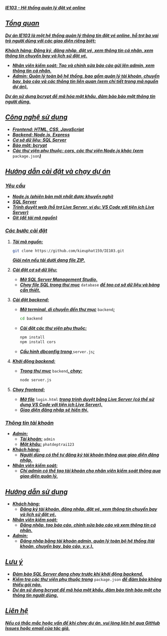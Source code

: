 ***<u>IE103 - Hệ thống quản lý đặt vé online</u>***

## ***<u>Tổng quan</u>***

***<u>Dự án IE103 là một hệ thống quản lý thông tin đặt vé online, hỗ trợ ba vai trò người dùng với các giao diện riêng biệt:</u>***

***<u>Khách hàng: Đăng ký, đăng nhập, đặt vé, xem thông tin cá nhân, xem thông tin chuyến bay và lịch sử đặt vé.</u>***

- ***<u>Nhân viên kiểm soát: Tạo và chỉnh sửa báo cáo gửi lên admin, xem thông tin cá nhân.</u>***
- ***<u>Admin: Quản lý toàn bộ hệ thống, bao gồm quản lý tài khoản, chuyến bay, báo cáo và các thông tin liên quan (xem chi tiết trong mã nguồn dự án).</u>***

***<u>Dự án sử dụng bcrypt để mã hóa mật khẩu, đảm bảo bảo mật thông tin người dùng.</u>***

## ***<u>Công nghệ sử dụng</u>***

- ***<u>Frontend: HTML, CSS, JavaScript</u>***
- ***<u>Backend: Node.js, Express</u>***
- ***<u>Cơ sở dữ liệu: SQL Server</u>***
- ***<u>Bảo mật: bcrypt</u>***
- ***<u>Các thư viện phụ thuộc: cors, các thư viện Node.js khác (xem</u>*** `package.json`***<u>)</u>***

## ***<u>Hướng dẫn cài đặt và chạy dự án</u>***

### ***<u>Yêu cầu</u>***

- ***<u>Node.js (phiên bản mới nhất được khuyến nghị)</u>***
- ***<u>SQL Server</u>***
- ***<u>Trình duyệt web (hỗ trợ Live Server, ví dụ: VS Code với tiện ích Live Server)</u>***
- ***<u>Git (để tải mã nguồn)</u>***

### ***<u>Các bước cài đặt</u>***

1. ***<u>Tải mã nguồn:</u>***

   ```bash
   git clone https://github.com/kieuphat159/IE103.git
   ```

   ***<u>Giải nén nếu tải dưới dạng file ZIP.</u>***

2. ***<u>Cài đặt cơ sở dữ liệu:</u>***

   - ***<u>Mở SQL Server Management Studio.</u>***
   - ***<u>Chạy file SQL trong thư mục</u>*** `database` ***<u>để tạo cơ sở dữ liệu và bảng cần thiết.</u>***

3. ***<u>Cài đặt backend:</u>***

   - ***<u>Mở terminal, di chuyển đến thư mục</u>*** `backend`***<u>:</u>***

     ```bash
     cd backend
     ```

   - ***<u>Cài đặt các thư viện phụ thuộc:</u>***

     ```bash
     npm install
     npm install cors
     ```
   - ***<u>Cấu hình dbconfig trong </u>*** `server.js`***<u>:</u>***

4. ***<u>Khởi động backend:</u>***

   - ***<u>Trong thư mục</u>*** `backend`***<u>, chạy:</u>***

     ```bash
     node server.js
     ```

5. ***<u>Chạy frontend:</u>***

   - ***<u>Mở file</u>*** `login.html` ***<u>trong trình duyệt bằng Live Server (có thể sử dụng VS Code với tiện ích Live Server).</u>***
   - ***<u>Giao diện đăng nhập sẽ hiển thị.</u>***

### ***<u>Thông tin tài khoản</u>***

- ***<u>Admin:</u>***
  - ***<u>Tài khoản:</u>*** `admin`
  - ***<u>Mật khẩu:</u>*** `phatdeptrai123`
- ***<u>Khách hàng:</u>***
  - ***<u>Người dùng có thể tự đăng ký tài khoản thông qua giao diện đăng nhập.</u>***
- ***<u>Nhân viên kiểm soát:</u>***
  - ***<u>Chỉ admin có thể tạo tài khoản cho nhân viên kiểm soát thông qua giao diện quản lý.</u>***

## ***<u>Hướng dẫn sử dụng</u>***

- ***<u>Khách hàng:</u>***
  - ***<u>Đăng ký tài khoản, đăng nhập, đặt vé, xem thông tin chuyến bay và lịch sử đặt vé.</u>***
- ***<u>Nhân viên kiểm soát:</u>***
  - ***<u>Đăng nhập, tạo báo cáo, chỉnh sửa báo cáo và xem thông tin cá nhân.</u>***
- ***<u>Admin:</u>***
  - ***<u>Đăng nhập bằng tài khoản admin, quản lý toàn bộ hệ thống (tài khoản, chuyến bay, báo cáo, v.v.).</u>***

## ***<u>Lưu ý</u>***

- ***<u>Đảm bảo SQL Server đang chạy trước khi khởi động backend.</u>***
- ***<u>Kiểm tra các thư viện phụ thuộc trong</u>*** `package.json` ***<u>để đảm bảo không thiếu gói nào.</u>***
- ***<u>Dự án sử dụng bcrypt để mã hóa mật khẩu, đảm bảo tính bảo mật cho thông tin người dùng.</u>***

## ***<u>Liên hệ</u>***

***<u>Nếu có thắc mắc hoặc vấn đề khi chạy dự án, vui lòng liên hệ qua GitHub Issues hoặc email của tác giả.</u>***
